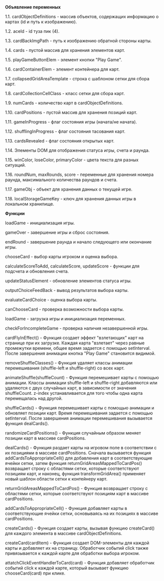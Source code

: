 **Объявление переменных**

1.1. cardObjectDefinitions - массив объектов, содержащих информацию о картах (id и путь к изображению).

1.2. aceId - id туза пик (4).

1.3. cardBackImgPath - путь к изображению обратной стороны карты.

1.4. cards - пустой массив для хранения элементов карт.

1.5. playGameButtonElem - элемент кнопки "Play Game".

1.6. cardContainerElem - элемент контейнера для карт.

1.7. collapsedGridAreaTemplate - строка с шаблоном сетки для сбора карт.

1.8. cardCollectionCellClass - класс сетки для сбора карт.

1.9. numCards - количество карт в cardObjectDefinitions.

1.10. cardPositions - пустой массив для хранения позиций карт.

1.11. gameInProgress - флаг состояния игры (начата/не начата).

1.12. shufflingInProgress - флаг состояния тасования карт.

1.13. cardsRevealed - флаг состояния открытых карт.

1.14. Элементы DOM для отображения статуса игры, счета и раунда.

1.15. winColor, loseColor, primaryColor - цвета текста для разных ситуаций.

1.16. roundNum, maxRounds, score - переменные для хранения номера раунда, максимального количества раундов и счета.

1.17. gameObj - объект для хранения данных о текущей игре.

1.18. localStorageGameKey - ключ для хранения данных игры в локальном хранилище.


**Функции**
 
loadGame - инициализация игры.

 gameOver - завершение игры и сброс состояния.

endRound - завершение раунда и начало следующего или окончание игры.

 chooseCard - выбор карты игроком и оценка выбора.

calculateScoreToAdd, calculateScore, updateScore - функции для подсчета и обновления счета.

 updateStatusElement - обновление элементов статуса игры.

outputChoiceFeedBack - вывод результатов выбора карты.

 evaluateCardChoice - оценка выбора карты.

canChooseCard - проверка возможности выбора карты.
 
loadGame - загрузка игры и инициализация переменных.
 
checkForIncompleteGame - проверка наличия незавершенной игры.

cardFlyInEffect() - Функция создает эффект "взлетающих" карт на странице при их загрузке. Каждая карта "взлетает" через равные промежутки времени, общее время задается с помощью setInterval. После завершения анимации кнопка "Play Game" становится видимой.

removeShuffleClasses() - Функция удаляет классы анимации перемешивания (shuffle-left и shuffle-right) со всех карт.

animateShuffle(shuffleCount) - Функция перемешивает карты с помощью анимации. Классы анимации shuffle-left и shuffle-right добавляются или удаляются с двух случайных карт, в зависимости от значения shuffleCount. z-index устанавливается для того чтобы одна карта перемещалась над другой.

shuffleCards() - Функция перемешивает карты с помощью анимации и обновляет позиции карт. Время перемешивания задается с помощью setInterval. После завершения анимации перемешивания вызывается функция dealCards().

randomizeCardPositions() - Функция случайным образом меняет позиции карт в массиве cardPositions.

dealCards() - Функция раздает карты на игровом поле в соответствии с их позициями в массиве cardPositions. Сначала вызывается функция addCardsToAppropriateCell() для добавления карт в соответствующие ячейки сетки, затем функция returnGridAreasMappedToCardPos() возвращает строку с областями сетки, которые соответствуют позициям карт, и наконец, функция transformGridArea() применяет новый шаблон области сетки к контейнеру карт.

returnGridAreasMappedToCardPos() - Функция возвращает строку с областями сетки, которые соответствуют позициям карт в массиве cardPositions.

addCardsToAppropriateCell() - Функция добавляет карты в соответствующие ячейки сетки, основываясь на их позициях в массиве cardPositions.

createCards() - Функция создает карты, вызывая функцию createCard() для каждого элемента в массиве cardObjectDefinitions.

createCard(cardItem) - Функция создает DOM-элементы для каждой карты и добавляет их на страницу. Обработчик событий click также привязывается к каждой карте для обработки выбора игроком.

attatchClickEventHandlerToCard(card) - Функция добавляет обработчик событий click к каждой карте, который вызывает функцию chooseCard(card) при клике.
